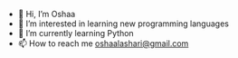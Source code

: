 - 👋 Hi, I’m Oshaa
- 👀 I’m interested in learning new programming languages
- 🌱 I’m currently learning Python
- 📫 How to reach me oshaalashari@gmail.com

<!---
Oshaa2910/Oshaa2910 is a ✨ special ✨ repository because its `README.md` (this file) appears on your GitHub profile.
You can click the Preview link to take a look at your changes.
--->
